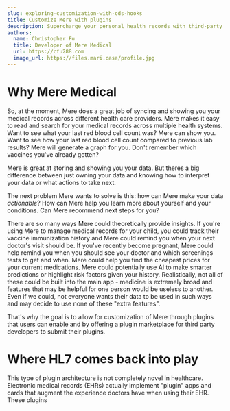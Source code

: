 ```yaml
---
slug: exploring-customization-with-cds-hooks
title: Customize Mere with plugins
description: Supercharge your personal health records with third-party CDS hooks
authors:
  name: Christopher Fu
  title: Developer of Mere Medical
  url: https://cfu288.com
  image_url: https://files.mari.casa/profile.jpg
---
```


# Why Mere Medical

So, at the moment, Mere does a great job of syncing and showing you your medical records across different health care providers. Mere makes it easy to read and search for your medical records across multiple health systems. Want to see what your last red blood cell count was? Mere can show you. Want to see how your last red blood cell count compared to previous lab results? Mere will generate a graph for you. Don't remember which vaccines you've already gotten?

Mere is great at storing and showing you your data. But theres a big difference between just owning your data and knowing how to interpret your data or what actions to take next.

The next problem Mere wants to solve is this: how can Mere make your data _actionable_? How can Mere help you learn more about yourself and your conditions. Can Mere recommend next steps for you?

There are so many ways Mere could theoretically provide insights. If you're using Mere to manage medical records for your child, you could track their vaccine immunization history and Mere could remind you when your next doctor's visit should be. If you've recently become pregnant, Mere could help remind you when you should see your doctor and which screenings tests to get and when. Mere could help you find the cheapest prices for your current medications. Mere could potentially use AI to make smarter predictions or highlight risk factors given your history. Realistically, not all of these could be built into the main app - medicine is extremely broad and features that may be helpful for one person would be useless to another. Even if we could, not everyone wants their data to be used in such ways and may decide to use none of these "extra features".

That's why the goal is to allow for customization of Mere through plugins that users can enable and by offering a plugin marketplace for third party developers to submit their plugins.

# Where HL7 comes back into play

This type of plugin architecture is not completely novel in healthcare. Electronic medical records (EHRs) actually implement "plugin" apps and cards that augment the experience doctors have when using their EHR. These plugins
